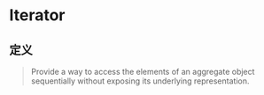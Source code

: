 # Iterator

## 定义
> Provide a way to access the elements of an aggregate object sequentially without exposing its underlying representation.

